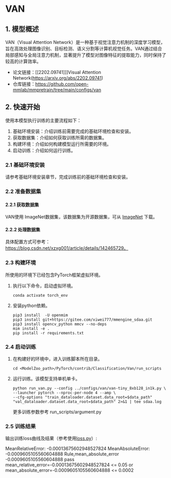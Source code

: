 # VAN
## 1. 模型概述
VAN（Visual Attention Network）是一种基于视觉注意力机制的深度学习模型，旨在高效处理图像识别、目标检测、语义分割等计算机视觉任务。VAN通过结合局部感知与全局注意力机制，显著提升了模型对图像特征的提取能力，同时保持了较高的计算效率。

- 论文链接：[[2202.09741]]]Visual Attention Network(https://arxiv.org/abs/2202.09741)
- 仓库链接：https://github.com/open-mmlab/mmpretrain/tree/main/configs/van
## 2. 快速开始
使用本模型执行训练的主要流程如下：
1. 基础环境安装：介绍训练前需要完成的基础环境检查和安装。
2. 获取数据集：介绍如何获取训练所需的数据集。
3. 构建环境：介绍如何构建模型运行所需要的环境。
4. 启动训练：介绍如何运行训练。

### 2.1 基础环境安装

请参考基础环境安装章节，完成训练前的基础环境检查和安装。

### 2.2 准备数据集
#### 2.2.1 获取数据集
VAN使用 ImageNet数据集，该数据集为开源数据集，可从 [ImageNet](https://image-net.org/) 下载。

#### 2.2.2 处理数据集
具体配置方式可参考：https://blog.csdn.net/xzxg001/article/details/142465729。

### 2.3 构建环境

所使用的环境下已经包含PyTorch框架虚拟环境。
1. 执行以下命令，启动虚拟环境。
    ```
    conda activate torch_env
    ```
2. 安装python依赖。
    ```
    pip3 install  -U openmim 
    pip3 install git+https://gitee.com/xiwei777/mmengine_sdaa.git 
    pip3 install opencv_python mmcv --no-deps
    mim install -e .
    pip install -r requirements.txt
    ```
### 2.4 启动训练

1. 在构建好的环境中，进入训练脚本所在目录。
    ```
    cd <ModelZoo_path>/PyTorch/contrib/Classification/Van/run_scripts
    ```

2. 运行训练。该模型支持单机单卡。
    ```
   python run_van.py --config ../configs/van/van-tiny_8xb128_in1k.py \
    --launcher pytorch --nproc-per-node 4 --amp \
    --cfg-options "train_dataloader.dataset.data_root=$data_path" "val_dataloader.dataset.data_root=$data_path" 2>&1 | tee sdaa.log
   ```
    更多训练参数参考 run_scripts/argument.py

### 2.5 训练结果
输出训练loss曲线及结果（参考使用[loss.py](./run_scripts/loss.py)）: 

MeanRelativeError: -0.00013675602948527824
MeanAbsoluteError: -0.0009605105560604888
Rule,mean_absolute_error -0.0009605105560604888
pass mean_relative_error=-0.00013675602948527824 <= 0.05 or mean_absolute_error=-0.0009605105560604888 <= 0.0002